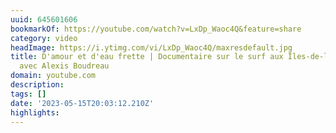 ```yaml
---
uuid: 645601606
bookmarkOf: https://youtube.com/watch?v=LxDp_Waoc4Q&feature=share
category: video
headImage: https://i.ytimg.com/vi/LxDp_Waoc4Q/maxresdefault.jpg
title: D'amour et d'eau frette | Documentaire sur le surf aux Îles-de-la-Madeleine
  avec Alexis Boudreau
domain: youtube.com
description:
tags: []
date: '2023-05-15T20:03:12.210Z'
highlights:
---
```



